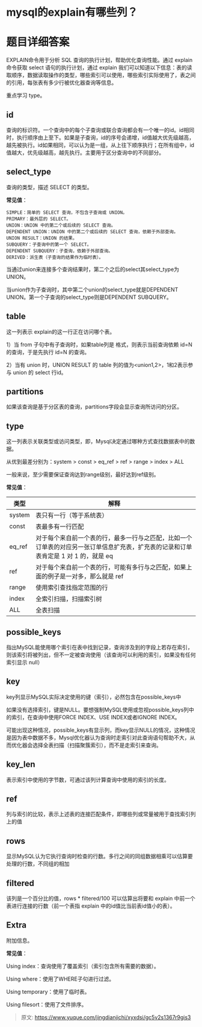 # mysql的explain有哪些列？

# 题目详细答案
EXPLAIN命令用于分析 SQL 查询的执行计划，帮助优化查询性能。通过 explain 命令获取 select 语句的执行计划，通过 explain 我们可以知道以下信息：表的读取顺序，数据读取操作的类型，哪些索引可以使用，哪些索引实际使用了，表之间的引用，每张表有多少行被优化器查询等信息。

重点学习 type。

## id
查询的标识符。一个查询中的每个子查询或联合查询都会有一个唯一的id。id相同时，执行顺序由上至下。如果是子查询，id的序号会递增，id值越大优先级越高，越先被执行。id如果相同，可以认为是一组，从上往下顺序执行；在所有组中，id值越大，优先级越高，越先执行。主要用于区分查询中的不同部分。

## select_type
查询的类型，描述 SELECT 的类型。

**常见值**：

```plain
SIMPLE：简单的 SELECT 查询，不包含子查询或 UNION。
PRIMARY：最外层的 SELECT。
UNION：UNION 中的第二个或后续的 SELECT 查询。
DEPENDENT UNION：UNION 中的第二个或后续的 SELECT 查询，依赖于外部查询。
UNION RESULT：UNION 的结果。
SUBQUERY：子查询中的第一个 SELECT。
DEPENDENT SUBQUERY：子查询，依赖于外部查询。
DERIVED：派生表（子查询的结果作为临时表）。
```

当通过union来连接多个查询结果时，第二个之后的select其select_type为UNION。

当union作为子查询时，其中第二个union的select_type就是DEPENDENT UNION。第一个子查询的select_type则是DEPENDENT SUBQUERY。

## table
这一列表示 explain的这一行正在访问哪个表。

1）当 from 子句中有子查询时，如果table列是 <derivenN> 格式，则表示当前查询依赖 id=N 的查询，于是先执行 id=N 的查询。

2）当有 union 时，UNION RESULT 的 table 列的值为<union1,2>，1和2表示参与 union 的 select 行id。

## partitions
如果该查询是基于分区表的查询，partitions字段会显示查询所访问的分区。

## type
这一列表示关联类型或访问类型，即，Mysql决定通过哪种方式查找数据表中的数据。

从优到最差分别为：system > const > eq_ref > ref > range > index > ALL

一般来说，至少需要保证查询达到range级别，最好达到ref级别。

**常见值**：

| 类型 | 解释 |
| --- | --- |
| system | 表只有一行（等于系统表） |
| const | 表最多有一行匹配 |
| eq_ref | 对于每个来自前一个表的行，最多一行与之匹配，比如一个订单表的对应另一张订单信息扩充表，扩充表的记录和订单表肯定是 1 对 1 的，就是 eq |
| ref | 对于每个来自前一个表的行，可能有多行与之匹配，如果上面的例子是一对多，那么就是 ref |
| range | 使用索引查找指定范围的行 |
| index | 全索引扫描，扫描索引树 |
| ALL | 全表扫描 |


## possible_keys
指出MySQL能使用哪个索引在表中找到记录，查询涉及到的字段上若存在索引，则该索引将被列出，但不一定被查询使用（该查询可以利用的索引，如果没有任何索引显示 null）

## key
key列显示MySQL实际决定使用的键（索引），必然包含在possible_keys中

如果没有选择索引，键是NULL。要想强制MySQL使用或忽视possible_keys列中的索引，在查询中使用FORCE INDEX、USE INDEX或者IGNORE INDEX。

可能出现这种情况，possible_keys有显示列，而key显示NULL的情况，这种情况是因为表中数据不多，Mysql优化器认为查询时走索引对此查询语句帮助不大，从而优化器会选择全表扫描（扫描聚簇索引），而不是走索引来查询。

## key_len
表示索引中使用的字节数，可通过该列计算查询中使用的索引的长度。

## ref
列与索引的比较，表示上述表的连接匹配条件，即哪些列或常量被用于查找索引列上的值

## rows
显示MySQL认为它执行查询时检查的行数。多行之间的同组数据相乘可以估算要处理的行数，不同组的相加

## filtered
该列是一个百分比的值，rows * filtered/100 可以估算出将要和 explain 中前一个表进行连接的行数（前一个表指 explain 中的id值比当前表id值小的表）。

## Extra
附加信息。

**常见值**：

Using index：查询使用了覆盖索引（索引包含所有需要的数据）。

Using where：使用了WHERE子句进行过滤。

Using temporary：使用了临时表。

Using filesort：使用了文件排序。



> 原文: <https://www.yuque.com/jingdianjichi/xyxdsi/gc5v2s1367r9gis3>